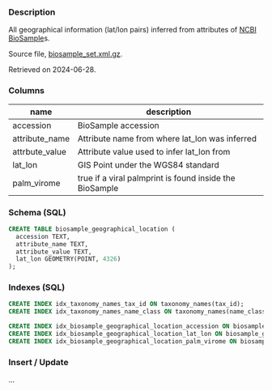### Description

All geographical information (lat/lon pairs) inferred from attributes of [NCBI BioSample](https://www.ncbi.nlm.nih.gov/biosample/)s.

Source file, [biosample_set.xml.gz](https://ftp.ncbi.nlm.nih.gov/biosample/biosample_set.xml.gz).

Retrieved on 2024-06-28.

### Columns

| name | description |
| --- | --- |
| accession | BioSample accession |
| attribute_name | Attribute name from where lat_lon was inferred |
| attrbute_value | Attribute value used to infer lat_lon from |
| lat_lon | GIS Point under the WGS84 standard |
| palm_virome | true if a viral palmprint is found inside the BioSample |

### Schema (SQL)

```sql
CREATE TABLE biosample_geographical_location (
  accession TEXT,
  attribute_name TEXT,
  attribute_value TEXT,
  lat_lon GEOMETRY(POINT, 4326)
);
```

### Indexes (SQL)

```sql
CREATE INDEX idx_taxonomy_names_tax_id ON taxonomy_names(tax_id);
CREATE INDEX idx_taxonomy_names_name_class ON taxonomy_names(name_class);

CREATE INDEX idx_biosample_geographical_location_accession ON biosample_geographical_location(accession);
CREATE INDEX idx_biosample_geographical_location_lat_lon ON biosample_geographical_location USING GIST(lat_lon);
CREATE INDEX idx_biosample_geographical_location_palm_virome ON biosample_geographical_location(palm_virome);
```

### Insert / Update

...
